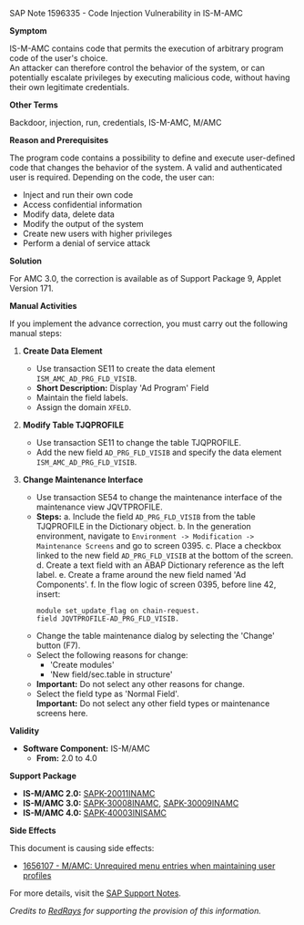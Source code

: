 SAP Note 1596335 - Code Injection Vulnerability in IS-M-AMC

**Symptom**
 
IS-M-AMC contains code that permits the execution of arbitrary program code of the user's choice.  
An attacker can therefore control the behavior of the system, or can potentially escalate privileges by executing malicious code, without having their own legitimate credentials.

**Other Terms**

Backdoor, injection, run, credentials, IS-M-AMC, M/AMC

**Reason and Prerequisites**

The program code contains a possibility to define and execute user-defined code that changes the behavior of the system. A valid and authenticated user is required. Depending on the code, the user can:

- Inject and run their own code
- Access confidential information
- Modify data, delete data
- Modify the output of the system
- Create new users with higher privileges
- Perform a denial of service attack

**Solution**

For AMC 3.0, the correction is available as of Support Package 9, Applet Version 171.

**Manual Activities**

If you implement the advance correction, you must carry out the following manual steps:

1. **Create Data Element**
   - Use transaction SE11 to create the data element `ISM_AMC_AD_PRG_FLD_VISIB`.
   - **Short Description:** Display 'Ad Program' Field
   - Maintain the field labels.
   - Assign the domain `XFELD`.

2. **Modify Table TJQPROFILE**
   - Use transaction SE11 to change the table TJQPROFILE.
   - Add the new field `AD_PRG_FLD_VISIB` and specify the data element `ISM_AMC_AD_PRG_FLD_VISIB`.

3. **Change Maintenance Interface**
   - Use transaction SE54 to change the maintenance interface of the maintenance view JQVTPROFILE.
   - **Steps:**
     a. Include the field `AD_PRG_FLD_VISIB` from the table TJQPROFILE in the Dictionary object.
     b. In the generation environment, navigate to `Environment -> Modification -> Maintenance Screens` and go to screen 0395.
     c. Place a checkbox linked to the new field `AD_PRG_FLD_VISIB` at the bottom of the screen.
     d. Create a text field with an ABAP Dictionary reference as the left label.
     e. Create a frame around the new field named 'Ad Components'.
     f. In the flow logic of screen 0395, before line 42, insert:
        ```abap
        module set_update_flag on chain-request.
        field JQVTPROFILE-AD_PRG_FLD_VISIB.
        ```
   - Change the table maintenance dialog by selecting the 'Change' button (F7).
   - Select the following reasons for change:
     - 'Create modules'
     - 'New field/sec.table in structure'
   - **Important:** Do not select any other reasons for change.
   - Select the field type as 'Normal Field'.  
     **Important:** Do not select any other field types or maintenance screens here.

**Validity**

- **Software Component:** IS-M/AMC
  - **From:** 2.0 to 4.0

**Support Package**

- **IS-M/AMC 2.0:** [SAPK-20011INAMC](https://me.sap.com/supportpackage/SAPK-20011INAMC)
- **IS-M/AMC 3.0:** [SAPK-30008INAMC](https://me.sap.com/supportpackage/SAPK-30008INAMC), [SAPK-30009INAMC](https://me.sap.com/supportpackage/SAPK-30009INAMC)
- **IS-M/AMC 4.0:** [SAPK-40003INISAMC](https://me.sap.com/supportpackage/SAPK-40003INISAMC)

**Side Effects**

This document is causing side effects:
- [1656107 - M/AMC: Unrequired menu entries when maintaining user profiles](https://me.sap.com/notes/0001656107)

For more details, visit the [SAP Support Notes](https://me.sap.com/notes/0001596335).

*Credits to [RedRays](https://redrays.io) for supporting the provision of this information.*